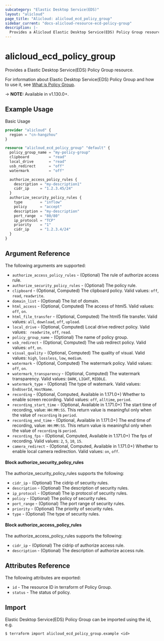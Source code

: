 ```yaml
---
subcategory: "Elastic Desktop Service(EDS)"
layout: "alicloud"
page_title: "Alicloud: alicloud_ecd_policy_group"
sidebar_current: "docs-alicloud-resource-ecd-policy-group"
description: |-
  Provides a Alicloud Elastic Desktop Service(EDS) Policy Group resource.
---
```


# alicloud\_ecd\_policy\_group

Provides a Elastic Desktop Service(EDS) Policy Group resource.

For information about Elastic Desktop Service(EDS) Policy Group and how to use it, see [What is Policy Group](https://help.aliyun.com/document_detail/188382.html).

-> **NOTE:** Available in v1.130.0+.

## Example Usage

Basic Usage

```terraform
provider "alicloud" {
  region = "cn-hangzhou"
}

resource "alicloud_ecd_policy_group" "default" {
  policy_group_name = "my-policy-group"
  clipboard         = "read"
  local_drive       = "read"
  usb_redirect      = "off"
  watermark         = "off"

  authorize_access_policy_rules {
    description = "my-description1"
    cidr_ip     = "1.2.3.45/24"
  }
  authorize_security_policy_rules {
    type        = "inflow"
    policy      = "accept"
    description = "my-description"
    port_range  = "80/80"
    ip_protocol = "TCP"
    priority    = "1"
    cidr_ip     = "1.2.3.4/24"
  }
}

```

## Argument Reference

The following arguments are supported:

* `authorize_access_policy_rules` - (Optional) The rule of authorize access rule.
* `authorize_security_policy_rules` - (Optional) The policy rule.
* `clipboard` - (Optional, Computed) The clipboard policy. Valid values: `off`, `read`, `readwrite`.
* `domain_list` - (Optional) The list of domain.
* `html_access` - (Optional, Computed) The access of html5. Valid values: `off`, `on`.
* `html_file_transfer` - (Optional, Computed) The html5 file transfer. Valid values: `all`, `download`, `off`, `upload`.
* `local_drive` - (Optional, Computed) Local drive redirect policy. Valid values: ` readwrite`, `off`, `read`.
* `policy_group_name` - (Optional) The name of policy group.
* `usb_redirect` - (Optional, Computed) The usb redirect policy. Valid values: `off`, `on`.
* `visual_quality` - (Optional, Computed) The quality of visual. Valid values: `high`, `lossless`, `low`, `medium`.
* `watermark` - (Optional, Computed) The watermark policy. Valid values: `off`, `on`.
* `watermark_transparency` - (Optional, Computed) The watermark transparency. Valid values: `DARK`, `LIGHT`, `MIDDLE`.
* `watermark_type` - (Optional) The type of watemark. Valid values: `EndUserId`, `HostName`.
* `recording` - (Optional, Computed, Available in 1.171.0+) Whether to enable screen recording. Valid values: `off`, `alltime`, `period`.
* `recording_start_time` - (Optional, Available in 1.171.0+) The start time of recording, value: `HH:MM:SS`. This return value is meaningful only when the value of `recording` is `period`.
* `recording_end_time` - (Optional, Available in 1.171.0+) The end time of recording, value: `HH:MM:SS`. This return value is meaningful only when the value of `recording` is `period`.
* `recording_fps` - (Optional, Computed, Available in 1.171.0+) The fps of recording. Valid values: `2`, `5`, `10`, `15`.
* `camera_redirect` - (Optional, Computed, Available in 1.171.0+) Whether to enable local camera redirection. Valid values: `on`, `off`.

#### Block authorize_security_policy_rules

The authorize_security_policy_rules supports the following: 

* `cidr_ip` - (Optional) The cidrip of security rules.
* `description` - (Optional) The description of security rules.
* `ip_protocol` - (Optional) The ip protocol of security rules.
* `policy` - (Optional) The policy of security rules.
* `port_range` - (Optional) The port range of security rules.
* `priority` - (Optional) The priority of security rules.
* `type` - (Optional) The type of security rules.

#### Block authorize_access_policy_rules

The authorize_access_policy_rules supports the following: 

* `cidr_ip` - (Optional) The cidrip of authorize access rule.
* `description` - (Optional) The description of authorize access rule.

## Attributes Reference

The following attributes are exported:

* `id` - The resource ID in terraform of Policy Group.
* `status` - The status of policy.

## Import

Elastic Desktop Service(EDS) Policy Group can be imported using the id, e.g.

```
$ terraform import alicloud_ecd_policy_group.example <id>
```
